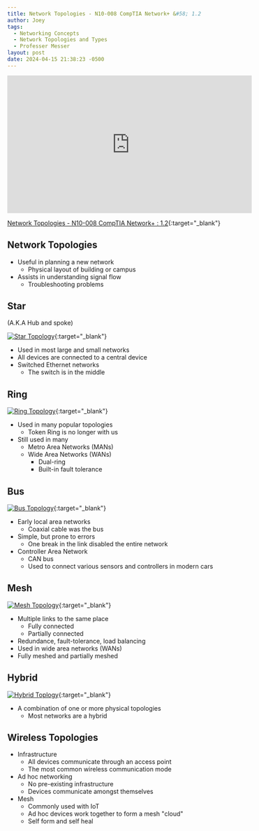 ```yaml
---
title: Network Topologies - N10-008 CompTIA Network+ &#58; 1.2
author: Joey
tags:
  - Networking Concepts
  - Network Topologies and Types
  - Professer Messer 
layout: post
date: 2024-04-15 21:38:23 -0500
---
```


<div class="container">
    <iframe class="responsive-iframe" width="560" height="315" src="https://www.youtube.com/embed/nKMrAvl960I?si=-NkpKJXEybzigsYD" title="YouTube video player" frameborder="0" allow="accelerometer; autoplay; clipboard-write; encrypted-media; gyroscope; picture-in-picture; web-share" referrerpolicy="strict-origin-when-cross-origin" allowfullscreen></iframe>
</div>

[Network Topologies - N10-008 CompTIA Network+ : 1.2](https://www.professormesser.com/network-plus/n10-008/n10-008-video/network-topologies-5/){:target="_blank"}

## Network Topologies

- Useful in planning a new network
    - Physical layout of building or campus
- Assists in understanding signal flow
    - Troubleshooting problems

## Star
(A.K.A Hub and spoke)

[![Star Topology]({{site.baseurl}}/img/star-topology.jpg)](https://www.researchgate.net/publication/327897159/figure/fig1/AS:675274681221120@1538009438453/Some-Networks-Implement-a-Local-Ring-Topology-A-star-topology-is-a-LAN-architecture-in.jpg){:target="_blank"}

- Used in most large and small networks
- All devices are connected to a central device
- Switched Ethernet networks
    - The switch is in the middle

## Ring

[![Ring Topology]({{site.baseurl}}/img/ring-topology.svg)](https://svg.template.creately.com/Noe2M9jJsLM){:target="_blank"}

- Used in many popular topologies
    - Token Ring is no longer with us
- Still used in many
    - Metro Area Networks (MANs)
    - Wide Area Networks (WANs)
        - Dual-ring
        - Built-in fault tolerance

## Bus

[![Bus Topology]({{site.baseurl}}/img/bus_topology.png)](https://o.quizlet.com/mWWjIQrz6gd5gfIoeLr9Vw.png){:target="_blank"}

- Early local area networks
    - Coaxial cable was the bus
- Simple, but prone to errors
    - One break in the link disabled the entire network
- Controller Area Network
    - CAN bus
    - Used to connect various sensors and controllers in modern cars

## Mesh

[![Mesh Topology]({{site.baseurl}}/img/mesh-topology.png)](https://miro.medium.com/v2/resize:fit:554/1*SAPDKFI_ff0x4g4_u-0wgg.png){:target="_blank"}

- Multiple links to the same place
    - Fully connected
    - Partially connected
- Redundance, fault-tolerance, load balancing
- Used in wide area networks (WANs) 
- Fully meshed and partially meshed

## Hybrid

[![Hybrid Toplogy]({{site.baseurl}}/img/hybrid-topology.png)](https://media.geeksforgeeks.org/wp-content/uploads/20220616225313/hybrid1.jpg){:target="_blank"}

- A combination of one or more physical topologies
    - Most networks are a hybrid

## Wireless Topologies

- Infrastructure
    - All devices communicate through an access point 
    - The most common wireless communication mode
- Ad hoc networking
    - No pre-existing infrastructure
    - Devices communicate amongst themselves
- Mesh
    - Commonly used with IoT
    - Ad hoc devices work together to form a mesh "cloud"
    - Self form and self heal

